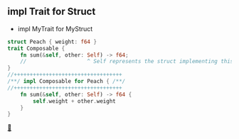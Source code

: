 ## impl Trait for Struct

* impl MyTrait for MyStruct

```rust
struct Peach { weight: f64 }
trait Composable {
    fn sum(&self, other: Self) -> f64;
    //                   ^ Self represents the struct implementing this trait
}
//++++++++++++++++++++++++++++++++++
/**/ impl Composable for Peach { /**/
//++++++++++++++++++++++++++++++++++
    fn sum(&self, other: Self) -> f64 {
        self.weight + other.weight
    }
}
```

[📒](https://doc.rust-lang.org/1.17.0/book/traits.html)